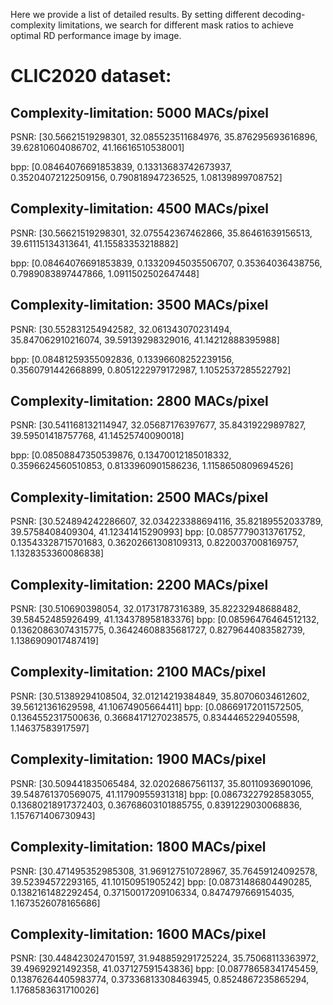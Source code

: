 Here we provide a list of detailed results. By setting different decoding-complexity limitations, we search for different mask ratios to achieve optimal RD performance image by image.

# CLIC2020 dataset:

## Complexity-limitation: 5000 MACs/pixel

PSNR: [30.56621519298301, 32.085523511684976, 35.876295693616896, 39.62810604086702, 41.16616510538001]

bpp: [0.08464076691853839, 0.13313683742673937, 0.35204072122509156, 0.790818947236525, 1.08139899708752]


## Complexity-limitation: 4500 MACs/pixel

PSNR: [30.56621519298301, 32.075542367462866, 35.86461639156513, 39.61115134313641, 41.15583353218882]

bpp: [0.08464076691853839, 0.13320945035506707, 0.35364036438756, 0.7989083897447866, 1.0911502502647448]


## Complexity-limitation: 3500 MACs/pixel

PSNR: [30.552831254942582, 32.061343070231494, 35.847062910216074, 39.59139298329016, 41.14212888395988]

bpp: [0.08481259355092836, 0.13396608252239156, 0.3560791442668899, 0.8051222979172987, 1.1052537285522792]

## Complexity-limitation: 2800 MACs/pixel

PSNR: [30.541168132114947, 32.05687176397677, 35.84319229897827, 39.59501418757768, 41.14525740090018]

bpp: [0.08508847350539876, 0.13470012185018332, 0.3596624560510853, 0.8133960901586236, 1.1158650809694526]

## Complexity-limitation: 2500 MACs/pixel

PSNR: [30.524894242286607, 32.034223388694116, 35.82189552033789, 39.5758408409304, 41.12341415290993]
bpp: [0.08577790313761752, 0.13543328715701683, 0.36202661308109313, 0.8220037008169757, 1.1328353360086838]


## Complexity-limitation: 2200 MACs/pixel

PSNR: [30.510690398054, 32.01731787316389, 35.82232948688482, 39.58452485926499, 41.134378958183376]
bpp: [0.08596476464512132, 0.13620863074315775, 0.36424608835681727, 0.8279644083582739, 1.1386909017487419]

## Complexity-limitation: 2100 MACs/pixel

PSNR: [30.51389294108504, 32.01214219384849, 35.80706034612602, 39.56121361629598, 41.10674905664411]
bpp: [0.08669172011572505, 0.1364552317500636, 0.36684171270238575, 0.8344465229405598, 1.14637583917597]

## Complexity-limitation: 1900 MACs/pixel
PSNR: [30.509441835065484, 32.02026867561137, 35.80110936901096, 39.548761370569075, 41.11790955931318]
bpp: [0.08673227928583055, 0.13680218917372403, 0.36768603101885755, 0.8391229030068836, 1.157671406730943]

## Complexity-limitation: 1800 MACs/pixel
PSNR: [30.471495352985308, 31.969127510728967, 35.76459124092578, 39.52394572293165, 41.10150951905242]
bpp: [0.08731486804490285, 0.1382161482292454, 0.37150017209106334, 0.8474797669154035, 1.1673526078165686]

## Complexity-limitation: 1600 MACs/pixel
PSNR: [30.448423024701597, 31.948859291725224, 35.75068113363972, 39.49692921492358, 41.037127591543836]
bpp: [0.08778658341745459, 0.13876264405983774, 0.37336813308463945, 0.8524867235865294, 1.1768583631710026]
